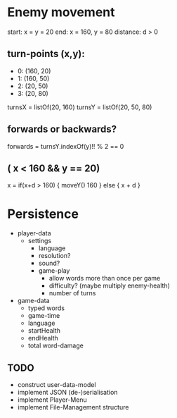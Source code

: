 # Enemy movement

start: x = y = 20
end: x = 160, y = 80
distance: d > 0

## turn-points (x,y):

- 0: (160, 20)
- 1: (160, 50)
- 2: (20, 50)
- 3: (20, 80)

turnsX = listOf(20, 160)
turnsY = listOf(20, 50, 80)

## forwards or backwards?

forwards = turnsY.indexOf(y)!! % 2 == 0

## ( x < 160 && y == 20)

x = if(x+d > 160) {
moveY()
160
}
else {
x + d
}

# Persistence

- player-data
    - settings
        - language
        - resolution?
        - sound?
        - game-play
            - allow words more than once per game
            - difficulty? (maybe multiply enemy-health)
            - number of turns
- game-data
    - typed words
    - game-time
    - language
    - startHealth
    - endHealth
    - total word-damage

## TODO

- construct user-data-model
- implement JSON (de-)serialisation
- implement Player-Menu
- implement File-Management structure